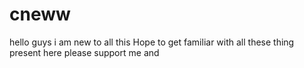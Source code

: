 # cneww
hello guys i am new to all this Hope to get familiar with all these thing present here 
please support me and 
